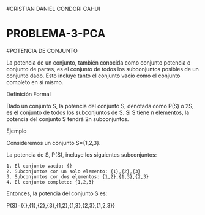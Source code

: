 #CRISTIAN DANIEL CONDORI CAHUI
# PROBLEMA-3-PCA

#POTENCIA DE CONJUNTO

La potencia de un conjunto, también conocida como conjunto potencia o conjunto de partes, es el conjunto de todos los subconjuntos posibles de un conjunto dado. Esto incluye tanto el conjunto vacío como el conjunto completo en sí mismo.

Definición Formal

Dado un conjunto S, la potencia del conjunto S, denotada como P(S) o 2S, es el conjunto de todos los subconjuntos de S. Si S tiene n elementos, la potencia del conjunto S tendrá 2n subconjuntos.

Ejemplo

Consideremos un conjunto S={1,2,3}.

La potencia de S, P(S), incluye los siguientes subconjuntos:

    1. El conjunto vacío: {}
    2. Subconjuntos con un solo elemento: {1},{2},{3}
    3. Subconjuntos con dos elementos: {1,2},{1,3},{2,3}
    4. El conjunto completo: {1,2,3}
    
Entonces, la potencia del conjunto S es:

P(S)={{},{1},{2},{3},{1,2},{1,3},{2,3},{1,2,3}}

